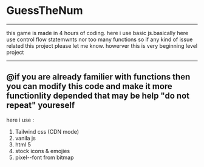 # GuessTheNum
-----------------------------------------------------------------------------------
this game is made in 4 hours of coding. here i use basic js.basically here use control flow statemwnts nor too many functions so if any kind of issue related this project please let me know.
howerver this is very beginning level project
____________________________________________________________________________________________________________________________________
@if you are already familier with functions then you can modify this code and make it more functionlity depended that may be help "do not repeat" youreself
-------------------------------------------------------------------------------------
here i use :
1. Tailwind css (CDN mode)
2. vanila js
3. html 5
4. stock icons & emojies
5. pixel--font from bitmap
